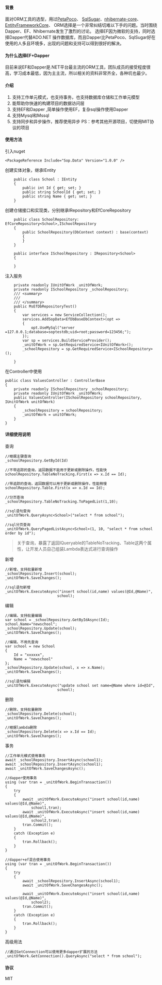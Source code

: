 ﻿#### 背景
面对ORM工具的选型，用过[PetaPoco](https://github.com/CollaboratingPlatypus/PetaPoco)、
[SqlSugar](https://github.com/sunkaixuan/SqlSugar)、[nhibernate-core](https://github.com/nhibernate/nhibernate-core)、[EntityFrameworkCore](https://github.com/aspnet/EntityFrameworkCore)、 ORM选择是一个非常纠结切难以下手的问题。当时围绕Dapper、EF、Nhibernate发生了激烈的讨论。 选择EF因为微软的支持，同时选择Dapper代替ADO.NET 操作数据库，而且Dapper比PetaPoco、SqlSugar好在使用的人多且环境多，出现的问题和支持可以得到很好的解决。

#### 为什么选择EF+Dapper
目前来说EF和Dapper是.NET平台最主流的ORM工具，团队成员的接受程度很高，学习成本最低，因为主主流，所以相关的资料非常齐全，各种坑也最少。

#### 介绍
1. 支持工作单元模式，也支持事务，也支持数据库仓储和工作单元模型 
2. 能帮助你快速的构建项目的数据访问层
3. 支持EF和Dapper  ,简单操作使用EF，复杂sql操作使用Dapper
4. 支持Mysql和Mssql
5. 支持同步和异步操作，推荐使用异步
PS：参考其他开源项目，切使用MIT协议的项目

#### 使用方法
引入nuget
```
<PackageReference Include="Sop.Data" Version="1.0.0" />
```
创建实体对象，继承IEntity

```
    public class School : IEntity
    {
        public int Id { get; set; }
        public string SchoolId { get; set; }
        public string Name { get; set; }
    }
```
创建仓储接口和实现类，分别继承IRepository和EfCoreRepository
```
    public class SchoolRepository: EfCoreRepository<School>,ISchoolRepository
    {
        public SchoolRepository(DbContext context) : base(context)
        {
        }
    }

    public interface ISchoolRepository : IRepository<School>
    {

    }
```
 
注入服务
```
    private readonly IUnitOfWork _unitOfWork;
    private readonly ISchoolRepository _schoolRepository; 
    /// <summary>
    /// 
    /// </summary>
    public MsEfDbRepositoryTest()
    {
        var services = new ServiceCollection();
        services.AddSopData<EfDbBaseDbContext>(opt =>
        {
            opt.UseMySql("server =127.0.0.1;database=soptestdb;uid=root;password=123456;");
        });
        var sp = services.BuildServiceProvider();
        _unitOfWork = sp.GetRequiredService<IUnitOfWork>();
        _schoolRepository = sp.GetRequiredService<ISchoolRepository>(); 
            
    }
```
 
在Controller中使用
```
public class ValuesController : ControllerBase
{
    private readonly ISchoolRepository _schoolRepository;
    private readonly IUnitOfWork _unitOfWork;
    public ValuesController(ISchoolRepository schoolRepository, IUnitOfWork unitOfWork)
    {
        _schoolRepository = schoolRepository;
        _unitOfWork = unitOfWork;
    }
}
```
#### 详细使用说明
查询
```
//根据主键查询
_schoolRepository.GetById(Id)
```
```
//不带追踪的查询，返回数据不能用于更新或删除操作，性能快
schoolRepository.TableNoTracking.First(x => x.Id == Id);
```
```
//带追踪的查询，返回数据可以用于更新或删除操作，性能稍慢
schoolRepository.Table.First(x => x.Id == Id);
```
```
//分页查询
_schoolRepository.TableNoTracking.ToPagedList(1,10);
```
```
//sql语句查询
_unitOfWork.QueryAsync<School>("select * from school");

```
```
//sql分页查询
_unitOfWork.QueryPagedListAsync<School>(1, 10, "select * from school order by id");
```
> 关于查询，暴露了返回IQueryable的TableNoTracking、Table这两个属性，让开发人员自己组装Lambda表达式进行查询操作

新增
```
//新增，支持批量新增
_schoolRepository.Insert(school);
_unitOfWork.SaveChanges();
```
```
//sql语句新增
_unitOfWork.ExecuteAsync("insert school(id,name) values(@Id,@Name)",
                        school);
```
编辑
```
//编辑，支持批量编辑
var school = _schoolRepository.GetByIdAsync(Id);
school.Name="newschool";
_schoolRepository.Update(school);
_unitOfWork.SaveChanges();
```
```
//编辑，不用先查询
var school = new School
{
    Id = "xxxxxx",
    Name = "newschool"
};
_schoolRepository.Update(school, x => x.Name);
_unitOfWork.SaveChanges();
```
```
//sql语句编辑
_unitOfWork.ExecuteAsync("update school set name=@Name where id=@Id",
                        school);
```
删除
```
//删除，支持批量删除
_schoolRepository.Delete(school);
_unitOfWork.SaveChanges();
```
```
//根据lambda删除
_schoolRepository.Delete(x => x.Id == Id);
_unitOfWork.SaveChanges();
```
事务
```
//工作单元模式使用事务
await _schoolRepository.InsertAsync(school1);
await _schoolRepository.InsertAsync(school1);
await _unitOfWork.SaveChangesAsync();
```
```
//dapper使用事务
using (var tran = _unitOfWork.BeginTransaction())
{
    try
    {
        await _unitOfWork.ExecuteAsync("insert school(id,name) values(@Id,@Name)",
            school1,tran);
        await _unitOfWork.ExecuteAsync("insert school(id,name) values(@Id,@Name)",
            school2,tran);
        tran.Commit();
    }
    catch (Exception e)
    {
        tran.Rollback();
    }
}
```
```
//dapper+ef混合使用事务
using (var tran = _unitOfWork.BeginTransaction())
{
    try
    {
        await _schoolRepository.InsertAsync(school1);
        await _unitOfWork.SaveChangesAsync();

        await _unitOfWork.ExecuteAsync("insert school(id,name) values(@Id,@Name)",
            school2);
        tran.Commit();
    }
    catch (Exception e)
    {
        tran.Rollback();
    }
}
```
高级用法
```
//通过GetConnection可以使用更多dapper扩展的方法
_unitOfWork.GetConnection().QueryAsync("select * from school");
```
#### 协议
MIT
 
